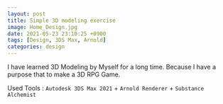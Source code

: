 ```yaml
---
layout: post
title: Simple 3D modeling exercise
image: Home_Design.jpg
date: 2021-05-23 23:10:25 +0900
tags: [Design, 3DS Max, Arnold]
categories: design
---
```

I have learned 3D Modeling by Myself for a long time. Because I have a purpose that to make a 3D RPG Game.

Used Tools : `Autodesk 3DS Max 2021` + `Arnold Renderer` + `Substance Alchemist`
